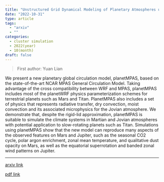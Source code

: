 ```yaml
---
title: "Unstructured Grid Dynamical Modeling of Planetary Atmospheres using planetMPAS: The Influence of the Rigid Lid, Computational Efficiency, and Examples of Martian and Jovian Application"
date: "2022-10-31"
type: article
tags:
  - "arxiv"
  - ""
categories:
  - cluster simulation
  - 2022(year)
  - 10(month)
draft: false
---
```


> First author: Yuan Lian

 We present a new planetary global circulation model, planetMPAS, based on the
state-of-the-art NCAR MPAS General Circulation Model. Taking advantage of the
cross compatibility between WRF and MPAS, planetMPAS includes most of the
planetWRF physics parameterization schemes for terrestrial planets such as Mars
and Titan. PlanetMPAS also includes a set of physics that represents radiative
transfer, dry convection, moist convection and its associated microphysics for
the Jovian atmosphere. We demonstrate that, despite the rigid-lid
approximation, planetMPAS is suitable to simulate the climate systems in
Martian and Jovian atmospheres with potential application to slow-rotating
planets such as Titan. Simulations using planetMPAS show that the new model can
reproduce many aspects of the observed features on Mars and Jupiter, such as
the seasonal CO2 cycle, polar argon enrichment, zonal mean temperature, and
qualitative dust opacity on Mars, as well as the equatorial superrotation and
banded zonal wind patterns on Jupiter.

---
[arxiv link](http://arxiv.org/abs/2210.17430v1)

[pdf link](http://arxiv.org/pdf/2210.17430v1)